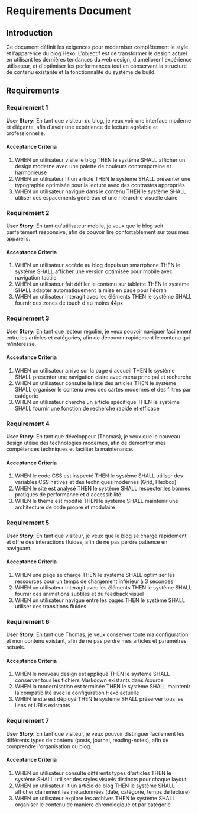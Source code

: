 # Requirements Document

## Introduction

Ce document définit les exigences pour moderniser complètement le style et l'apparence du blog Hexo. L'objectif est de transformer le design actuel en utilisant les dernières tendances du web design, d'améliorer l'expérience utilisateur, et d'optimiser les performances tout en conservant la structure de contenu existante et la fonctionnalité du système de build.

## Requirements

### Requirement 1

**User Story:** En tant que visiteur du blog, je veux voir une interface moderne et élégante, afin d'avoir une expérience de lecture agréable et professionnelle.

#### Acceptance Criteria

1. WHEN un utilisateur visite le blog THEN le système SHALL afficher un design moderne avec une palette de couleurs contemporaine et harmonieuse
2. WHEN un utilisateur lit un article THEN le système SHALL présenter une typographie optimisée pour la lecture avec des contrastes appropriés
3. WHEN un utilisateur navigue dans le contenu THEN le système SHALL utiliser des espacements généreux et une hiérarchie visuelle claire

### Requirement 2

**User Story:** En tant qu'utilisateur mobile, je veux que le blog soit parfaitement responsive, afin de pouvoir lire confortablement sur tous mes appareils.

#### Acceptance Criteria

1. WHEN un utilisateur accède au blog depuis un smartphone THEN le système SHALL afficher une version optimisée pour mobile avec navigation tactile
2. WHEN un utilisateur fait défiler le contenu sur tablette THEN le système SHALL adapter automatiquement la mise en page pour l'écran
3. WHEN un utilisateur interagit avec les éléments THEN le système SHALL fournir des zones de touch d'au moins 44px

### Requirement 3

**User Story:** En tant que lecteur régulier, je veux pouvoir naviguer facilement entre les articles et catégories, afin de découvrir rapidement le contenu qui m'intéresse.

#### Acceptance Criteria

1. WHEN un utilisateur arrive sur la page d'accueil THEN le système SHALL présenter une navigation claire avec menu principal et recherche
2. WHEN un utilisateur consulte la liste des articles THEN le système SHALL organiser le contenu avec des cartes modernes et des filtres par catégorie
3. WHEN un utilisateur cherche un article spécifique THEN le système SHALL fournir une fonction de recherche rapide et efficace

### Requirement 4

**User Story:** En tant que développeur (Thomas), je veux que le nouveau design utilise des technologies modernes, afin de démontrer mes compétences techniques et faciliter la maintenance.

#### Acceptance Criteria

1. WHEN le code CSS est inspecté THEN le système SHALL utiliser des variables CSS natives et des techniques modernes (Grid, Flexbox)
2. WHEN le site est analysé THEN le système SHALL respecter les bonnes pratiques de performance et d'accessibilité
3. WHEN le thème est modifié THEN le système SHALL maintenir une architecture de code propre et modulaire

### Requirement 5

**User Story:** En tant que visiteur, je veux que le blog se charge rapidement et offre des interactions fluides, afin de ne pas perdre patience en naviguant.

#### Acceptance Criteria

1. WHEN une page se charge THEN le système SHALL optimiser les ressources pour un temps de chargement inférieur à 3 secondes
2. WHEN un utilisateur interagit avec les éléments THEN le système SHALL fournir des animations subtiles et du feedback visuel
3. WHEN un utilisateur navigue entre les pages THEN le système SHALL utiliser des transitions fluides

### Requirement 6

**User Story:** En tant que Thomas, je veux conserver toute ma configuration et mon contenu existant, afin de ne pas perdre mes articles et paramètres actuels.

#### Acceptance Criteria

1. WHEN le nouveau design est appliqué THEN le système SHALL conserver tous les fichiers Markdown existants dans /source
2. WHEN la modernisation est terminée THEN le système SHALL maintenir la compatibilité avec la configuration Hexo actuelle
3. WHEN le site est déployé THEN le système SHALL préserver tous les liens et URLs existants

### Requirement 7

**User Story:** En tant que visiteur, je veux pouvoir distinguer facilement les différents types de contenu (posts, journal, reading-notes), afin de comprendre l'organisation du blog.

#### Acceptance Criteria

1. WHEN un utilisateur consulte différents types d'articles THEN le système SHALL utiliser des styles visuels distincts pour chaque layout
2. WHEN un utilisateur lit un article de blog THEN le système SHALL afficher clairement les métadonnées (date, catégorie, temps de lecture)
3. WHEN un utilisateur explore les archives THEN le système SHALL organiser le contenu de manière chronologique et par catégorie